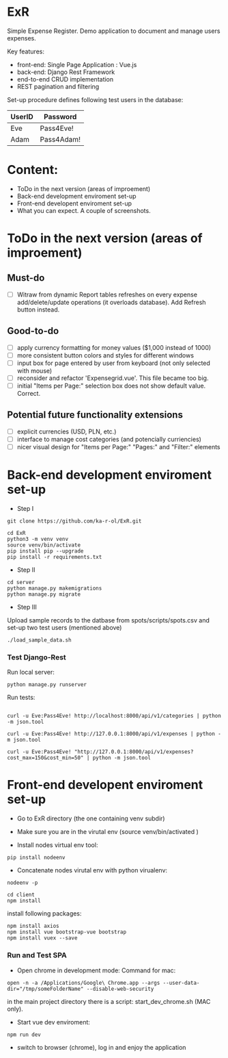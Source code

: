 # ExR

Simple Expense Register.
Demo application to document and manage users expenses.

Key features:
* front-end: Single Page Application : Vue.js
* back-end: Django Rest Framework
* end-to-end CRUD implementation
* REST pagination and filtering

Set-up procedure defines following test users in the database:

UserID | Password
------------ | -------------
Eve | Pass4Eve!
Adam | Pass4Adam!

# Content:

* ToDo in the next version (areas of improement)
* Back-end development enviroment set-up
* Front-end developent enviroment set-up
* What you can expect. A couple of screenshots.
  
# ToDo in the next version (areas of improement)
## Must-do
- [ ] Witraw from dynamic Report tables refreshes on every expense add/delete/update operations (it overloads database). Add Refresh button instead.
## Good-to-do
- [ ] apply currency formatting for money values ($1,000 instead of 1000)
- [ ] more consistent button colors and styles for different windows
- [ ] input box for page entered by user from keyboard (not only selected with mouse)
- [ ] reconsider and refactor 'Expensegrid.vue'. This file became too big.
- [ ] initial "Items per Page:" selection box does not show default value. Correct.
## Potential future functionality extensions
- [ ] explicit currencies (USD, PLN, etc.)
- [ ] interface to manage cost categories  (and potencially curriencies)
- [ ] nicer visual design for "Items per Page:" "Pages:" and "Filter:" elements

# Back-end development enviroment set-up

* Step I
```
git clone https://github.com/ka-r-ol/ExR.git

cd ExR
python3 -m venv venv
source venv/bin/activate
pip install pip --upgrade
pip install -r requirements.txt
```
* Step II
```
cd server
python manage.py makemigrations
python manage.py migrate 
```

* Step III

Upload sample records to the datbase from spots/scripts/spots.csv and set-up two test users (mentioned above)
```
./load_sample_data.sh
```

### Test Django-Rest 

Run local server:
```
python manage.py runserver
```
Run tests: 
```

curl -u Eve:Pass4Eve! http://localhost:8000/api/v1/categories | python -m json.tool

curl -u Eve:Pass4Eve! http://127.0.0.1:8000/api/v1/expenses | python -m json.tool

curl -u Eve:Pass4Eve! "http://127.0.0.1:8000/api/v1/expenses?cost_max=150&cost_min=50" | python -m json.tool

```

# Front-end developent enviroment set-up

* Go to ExR directory (the one containing venv subdir)

* Make sure you are in the virutal env (source venv/bin/activated )

* Install nodes virtual env tool:
```
pip install nodeenv
```
* Concatenate nodes virutal env with python virualenv:
```
nodeenv -p
```

```
cd client
npm install
```

install following packages:
```
npm install axios
npm install vue bootstrap-vue bootstrap
npm install vuex --save
```

### Run and Test SPA

* Open chrome in development mode:
Command for mac:
```
open -n -a /Applications/Google\ Chrome.app --args --user-data-dir="/tmp/someFolderName" --disable-web-security
```
in the main project directory there is a script: start_dev_chrome.sh (MAC only).


* Start vue dev enviroment:
```
npm run dev
```

* switch to browser (chrome), log in and enjoy the application
